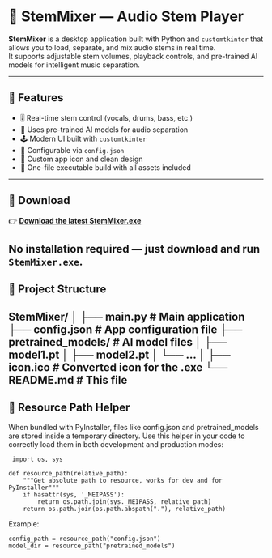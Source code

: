 # 🎵 StemMixer — Audio Stem Player

**StemMixer** is a desktop application built with Python and `customtkinter` that allows you to load, separate, and mix audio stems in real time.  
It supports adjustable stem volumes, playback controls, and pre-trained AI models for intelligent music separation.

---

## 🚀 Features

- 🎚️ Real-time stem control (vocals, drums, bass, etc.)
- 🧠 Uses pre-trained AI models for audio separation
- 🕹️ Modern UI built with `customtkinter`
- 💾 Configurable via `config.json`
- 🎨 Custom app icon and clean design
- 🧩 One-file executable build with all assets included

---
## 💾 Download

👉 **[Download the latest StemMixer.exe](https://github.com/your-username/your-repo/releases/latest)**

No installation required — just download and run `StemMixer.exe`.
---

## 📁 Project Structure
StemMixer/
│
├── main.py # Main application
├── config.json # App configuration file
├── pretrained_models/ # AI model files
│ ├── model1.pt
│ ├── model2.pt
│ └── ...
│
├── icon.ico # Converted icon for the .exe
└── README.md # This file
---
## 🧩 Resource Path Helper

When bundled with PyInstaller, files like config.json and pretrained_models are stored inside a temporary directory.
Use this helper in your code to correctly load them in both development and production modes:
```
 import os, sys

def resource_path(relative_path):
    """Get absolute path to resource, works for dev and for PyInstaller"""
    if hasattr(sys, '_MEIPASS'):
        return os.path.join(sys._MEIPASS, relative_path)
    return os.path.join(os.path.abspath("."), relative_path) 
```

Example:
```
config_path = resource_path("config.json")
model_dir = resource_path("pretrained_models")
```
